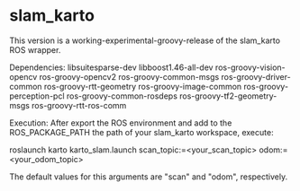 slam_karto
==========

This version is a working-experimental-groovy-release of the slam_karto ROS wrapper. 

Dependencies: libsuitesparse-dev libboost1.46-all-dev ros-groovy-vision-opencv ros-groovy-opencv2 ros-groovy-common-msgs ros-groovy-driver-common ros-groovy-rtt-geometry ros-groovy-image-common ros-groovy-perception-pcl ros-groovy-common-rosdeps ros-groovy-tf2-geometry-msgs ros-groovy-rtt-ros-comm 

Execution: After export the ROS environment and add to the ROS_PACKAGE_PATH the path of your slam_karto workspace, execute:

roslaunch karto karto_slam.launch scan_topic:=<your_scan_topic> odom:=<your_odom_topic>

The default values for this arguments are "scan" and "odom", respectively.

